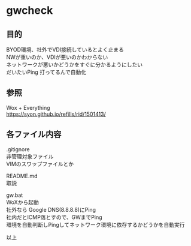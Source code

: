 # gwcheck  
  
## 目的  
  
BYOD環境、社外でVDI接続しているとよく止まる  
NWが重いのか、VDIが悪いのかわからない  
ネットワークが悪いかどうかをすぐに分かるようにしたい  
だいたいPing 打ってるんで自動化  
  
## 参照  
  
Wox + Everything  
https://syon.github.io/refills/rid/1501413/  
  
## 各ファイル内容  
  
.gitignore  
非管理対象ファイル  
VIMのスワップファイルとか  
  
README.md  
取説  
  
gw.bat  
WoXから起動  
社外なら Google DNS(8.8.8.8)にPing  
社内だとICMP落とすので、GWまでPing  
環境を自動判断しPingしてネットワーク環境に依存するかどうかを自動実行  
  
以上  

